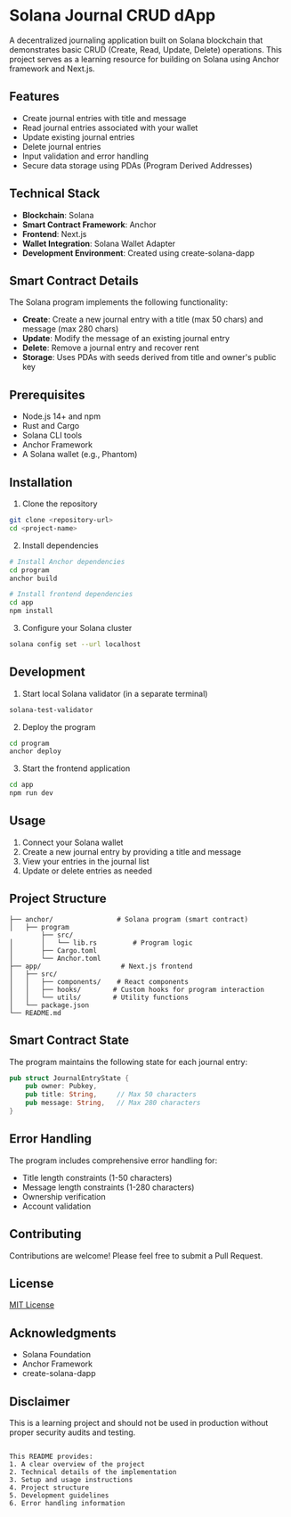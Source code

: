 
# Solana Journal CRUD dApp

A decentralized journaling application built on Solana blockchain that demonstrates basic CRUD (Create, Read, Update, Delete) operations.
This project serves as a learning resource for building on Solana using Anchor framework and Next.js.

## Features

- Create journal entries with title and message
- Read journal entries associated with your wallet
- Update existing journal entries
- Delete journal entries
- Input validation and error handling
- Secure data storage using PDAs (Program Derived Addresses)

## Technical Stack

- **Blockchain**: Solana
- **Smart Contract Framework**: Anchor
- **Frontend**: Next.js
- **Wallet Integration**: Solana Wallet Adapter
- **Development Environment**: Created using create-solana-dapp

## Smart Contract Details

The Solana program implements the following functionality:

- **Create**: Create a new journal entry with a title (max 50 chars) and message (max 280 chars)
- **Update**: Modify the message of an existing journal entry
- **Delete**: Remove a journal entry and recover rent
- **Storage**: Uses PDAs with seeds derived from title and owner's public key

## Prerequisites

- Node.js 14+ and npm
- Rust and Cargo
- Solana CLI tools
- Anchor Framework
- A Solana wallet (e.g., Phantom)

## Installation

1. Clone the repository
```bash
git clone <repository-url>
cd <project-name>
```

2. Install dependencies
```bash
# Install Anchor dependencies
cd program
anchor build

# Install frontend dependencies
cd app
npm install
```

3. Configure your Solana cluster
```bash
solana config set --url localhost
```

## Development

1. Start local Solana validator (in a separate terminal)
```bash
solana-test-validator
```

2. Deploy the program
```bash
cd program
anchor deploy
```

3. Start the frontend application
```bash
cd app
npm run dev
```

## Usage

1. Connect your Solana wallet
2. Create a new journal entry by providing a title and message
3. View your entries in the journal list
4. Update or delete entries as needed

## Project Structure

```
├── anchor/                # Solana program (smart contract)
│   ├── program
        ├── src/               
│       │   └── lib.rs         # Program logic
│       ├── Cargo.toml
│       └── Anchor.toml
├── app/                    # Next.js frontend
│   ├── src/
│   │   ├── components/    # React components
│   │   ├── hooks/        # Custom hooks for program interaction
│   │   └── utils/        # Utility functions
│   └── package.json
└── README.md
```

## Smart Contract State

The program maintains the following state for each journal entry:

```rust
pub struct JournalEntryState {
    pub owner: Pubkey,
    pub title: String,     // Max 50 characters
    pub message: String,   // Max 280 characters
}
```

## Error Handling

The program includes comprehensive error handling for:
- Title length constraints (1-50 characters)
- Message length constraints (1-280 characters)
- Ownership verification
- Account validation

## Contributing

Contributions are welcome! Please feel free to submit a Pull Request.

## License

[MIT License](LICENSE)

## Acknowledgments

- Solana Foundation
- Anchor Framework
- create-solana-dapp

## Disclaimer

This is a learning project and should not be used in production without proper security audits and testing.
```

This README provides:
1. A clear overview of the project
2. Technical details of the implementation
3. Setup and usage instructions
4. Project structure
5. Development guidelines
6. Error handling information
